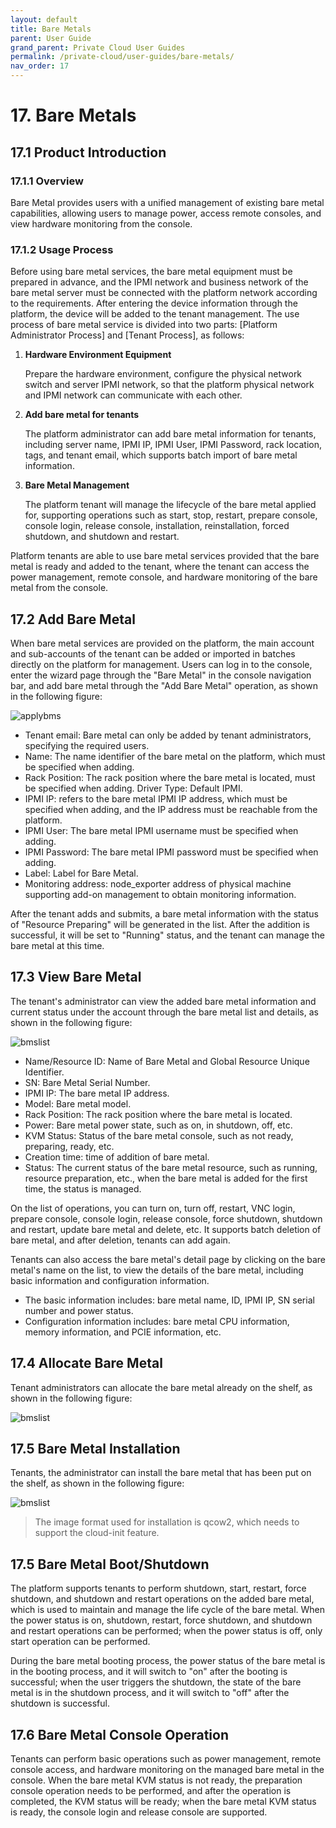 ```yaml
---
layout: default
title: Bare Metals
parent: User Guide
grand_parent: Private Cloud User Guides
permalink: /private-cloud/user-guides/bare-metals/
nav_order: 17
---
```

# 17. Bare Metals

## 17.1 Product Introduction

### 17.1.1 Overview

Bare Metal provides users with a unified management of existing bare metal capabilities, allowing users to manage power, access remote consoles, and view hardware monitoring from the console.

### 17.1.2 Usage Process

Before using bare metal services, the bare metal equipment must be prepared in advance, and the IPMI network and business network of the bare metal server must be connected with the platform network according to the requirements. After entering the device information through the platform, the device will be added to the tenant management. The use process of bare metal service is divided into two parts: [Platform Administrator Process] and [Tenant Process], as follows:

1. **Hardware Environment Equipment**

   Prepare the hardware environment, configure the physical network switch and server IPMI network, so that the platform physical network and IPMI network can communicate with each other.

2. **Add bare metal for tenants**

   The platform administrator can add bare metal information for tenants, including server name, IPMI IP, IPMI User, IPMI Password, rack location, tags, and tenant email, which supports batch import of bare metal information.

3. **Bare Metal Management**

   The platform tenant will manage the lifecycle of the bare metal applied for, supporting operations such as start, stop, restart, prepare console, console login, release console, installation, reinstallation, forced shutdown, and shutdown and restart.

Platform tenants are able to use bare metal services provided that the bare metal is ready and added to the tenant, where the tenant can access the power management, remote console, and hardware monitoring of the bare metal from the console.

## 17.2 Add Bare Metal

When bare metal services are provided on the platform, the main account and sub-accounts of the tenant can be added or imported in batches directly on the platform for management. Users can log in to the console, enter the wizard page through the "Bare Metal" in the console navigation bar, and add bare metal through the "Add Bare Metal" operation, as shown in the following figure:

![applybms](/assets/images/userguide/applybms.png)

* Tenant email: Bare metal can only be added by tenant administrators, specifying the required users.
* Name: The name identifier of the bare metal on the platform, which must be specified when adding.
* Rack Position: The rack position where the bare metal is located, must be specified when adding. Driver Type: Default IPMI.
* IPMI IP: refers to the bare metal IPMI IP address, which must be specified when adding, and the IP address must be reachable from the platform.
* IPMI User: The bare metal IPMI username must be specified when adding.
* IPMI Password: The bare metal IPMI password must be specified when adding.
* Label: Label for Bare Metal.
* Monitoring address: node_exporter address of physical machine supporting add-on management to obtain monitoring information.

After the tenant adds and submits, a bare metal information with the status of "Resource Preparing" will be generated in the list. After the addition is successful, it will be set to "Running" status, and the tenant can manage the bare metal at this time.

## 17.3 View Bare Metal

The tenant's administrator can view the added bare metal information and current status under the account through the bare metal list and details, as shown in the following figure:

![bmslist](/assets/images/userguide/bmslist.png)

* Name/Resource ID: Name of Bare Metal and Global Resource Unique Identifier.
* SN: Bare Metal Serial Number.
* IPMI IP: The bare metal IP address.
* Model: Bare metal model.
* Rack Position: The rack position where the bare metal is located.
* Power: Bare metal power state, such as on, in shutdown, off, etc.
* KVM Status: Status of the bare metal console, such as not ready, preparing, ready, etc.
* Creation time: time of addition of bare metal.
* Status: The current status of the bare metal resource, such as running, resource preparation, etc., when the bare metal is added for the first time, the status is managed.

On the list of operations, you can turn on, turn off, restart, VNC login, prepare console, console login, release console, force shutdown, shutdown and restart, update bare metal and delete, etc. It supports batch deletion of bare metal, and after deletion, tenants can add again.

Tenants can also access the bare metal's detail page by clicking on the bare metal's name on the list, to view the details of the bare metal, including basic information and configuration information.

* The basic information includes: bare metal name, ID, IPMI IP, SN serial number and power status.
* Configuration information includes: bare metal CPU information, memory information, and PCIE information, etc.

## 17.4 Allocate Bare Metal

Tenant administrators can allocate the bare metal already on the shelf, as shown in the following figure:

![bmslist](/assets/images/userguide/pm1.png)

## 17.5 Bare Metal Installation

Tenants, the administrator can install the bare metal that has been put on the shelf, as shown in the following figure:

![bmslist](/assets/images/userguide/pm2.png)


> The image format used for installation is qcow2, which needs to support the cloud-init feature.
## 17.5 Bare Metal Boot/Shutdown

The platform supports tenants to perform shutdown, start, restart, force shutdown, and shutdown and restart operations on the added bare metal, which is used to maintain and manage the life cycle of the bare metal. When the power status is on, shutdown, restart, force shutdown, and shutdown and restart operations can be performed; when the power status is off, only start operation can be performed.


During the bare metal booting process, the power status of the bare metal is in the booting process, and it will switch to "on" after the booting is successful; when the user triggers the shutdown, the state of the bare metal is in the shutdown process, and it will switch to "off" after the shutdown is successful.


## 17.6 Bare Metal Console Operation

Tenants can perform basic operations such as power management, remote console access, and hardware monitoring on the managed bare metal in the console. When the bare metal KVM status is not ready, the preparation console operation needs to be performed, and after the operation is completed, the KVM status will be ready; when the bare metal KVM status is ready, the console login and release console are supported.

